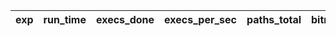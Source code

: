 |exp|run_time|execs_done|execs_per_sec|paths_total|bitmap_cvg|unique_crashes|unique_hangs|cycles_done|new_items|
|---|---|---|---|---|---|---|---|---|---|
